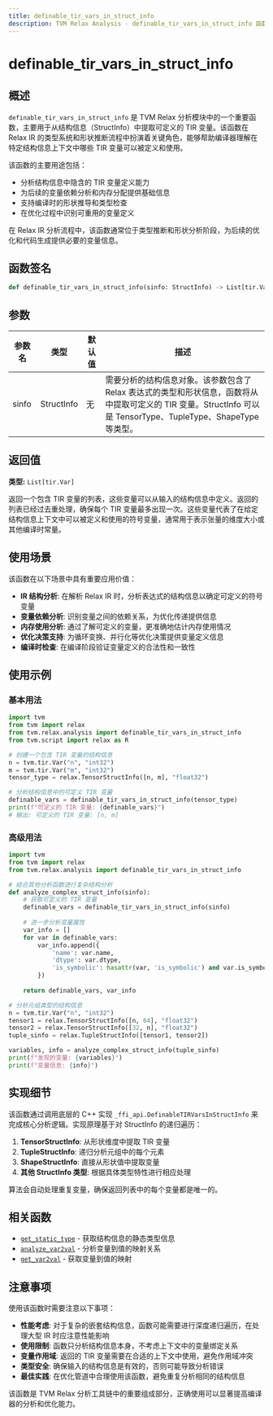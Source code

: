 ```yaml
---
title: definable_tir_vars_in_struct_info
description: TVM Relax Analysis - definable_tir_vars_in_struct_info 函数 API 文档
---
```


# definable_tir_vars_in_struct_info

## 概述

`definable_tir_vars_in_struct_info` 是 TVM Relax 分析模块中的一个重要函数，主要用于从结构信息（StructInfo）中提取可定义的 TIR 变量。该函数在 Relax IR 的类型系统和形状推断流程中扮演着关键角色，能够帮助编译器理解在特定结构信息上下文中哪些 TIR 变量可以被定义和使用。

该函数的主要用途包括：
- 分析结构信息中隐含的 TIR 变量定义能力
- 为后续的变量依赖分析和内存分配提供基础信息
- 支持编译时的形状推导和类型检查
- 在优化过程中识别可重用的变量定义

在 Relax IR 分析流程中，该函数通常位于类型推断和形状分析阶段，为后续的优化和代码生成提供必要的变量信息。

## 函数签名

```python
def definable_tir_vars_in_struct_info(sinfo: StructInfo) -> List[tir.Var]
```

## 参数

| 参数名 | 类型 | 默认值 | 描述 |
|--------|------|--------|------|
| sinfo | StructInfo | 无 | 需要分析的结构信息对象。该参数包含了 Relax 表达式的类型和形状信息，函数将从中提取可定义的 TIR 变量。StructInfo 可以是 TensorType、TupleType、ShapeType 等类型。 |

## 返回值

**类型:** `List[tir.Var]`

返回一个包含 TIR 变量的列表，这些变量可以从输入的结构信息中定义。返回的列表已经过去重处理，确保每个 TIR 变量最多出现一次。这些变量代表了在给定结构信息上下文中可以被定义和使用的符号变量，通常用于表示张量的维度大小或其他编译时常量。

## 使用场景

该函数在以下场景中具有重要应用价值：

- **IR 结构分析**: 在解析 Relax IR 时，分析表达式的结构信息以确定可定义的符号变量
- **变量依赖分析**: 识别变量之间的依赖关系，为优化传递提供信息
- **内存使用分析**: 通过了解可定义的变量，更准确地估计内存使用情况
- **优化决策支持**: 为循环变换、并行化等优化决策提供变量定义信息
- **编译时检查**: 在编译阶段验证变量定义的合法性和一致性

## 使用示例

### 基本用法

```python
import tvm
from tvm import relax
from tvm.relax.analysis import definable_tir_vars_in_struct_info
from tvm.script import relax as R

# 创建一个包含 TIR 变量的结构信息
n = tvm.tir.Var("n", "int32")
m = tvm.tir.Var("m", "int32")
tensor_type = relax.TensorStructInfo([n, m], "float32")

# 分析结构信息中的可定义 TIR 变量
definable_vars = definable_tir_vars_in_struct_info(tensor_type)
print(f"可定义的 TIR 变量: {definable_vars}")
# 输出: 可定义的 TIR 变量: [n, m]
```

### 高级用法

```python
import tvm
from tvm import relax
from tvm.relax.analysis import definable_tir_vars_in_struct_info

# 结合其他分析函数进行复杂结构分析
def analyze_complex_struct_info(sinfo):
    # 获取可定义的 TIR 变量
    definable_vars = definable_tir_vars_in_struct_info(sinfo)
    
    # 进一步分析变量属性
    var_info = []
    for var in definable_vars:
        var_info.append({
            'name': var.name,
            'dtype': var.dtype,
            'is_symbolic': hasattr(var, 'is_symbolic') and var.is_symbolic
        })
    
    return definable_vars, var_info

# 分析元组类型的结构信息
n = tvm.tir.Var("n", "int32")
tensor1 = relax.TensorStructInfo([n, 64], "float32")
tensor2 = relax.TensorStructInfo([32, n], "float32")
tuple_sinfo = relax.TupleStructInfo([tensor1, tensor2])

variables, info = analyze_complex_struct_info(tuple_sinfo)
print(f"发现的变量: {variables}")
print(f"变量信息: {info}")
```

## 实现细节

该函数通过调用底层的 C++ 实现 `_ffi_api.DefinableTIRVarsInStructInfo` 来完成核心分析逻辑。实现原理基于对 StructInfo 的递归遍历：

1. **TensorStructInfo**: 从形状维度中提取 TIR 变量
2. **TupleStructInfo**: 递归分析元组中的每个元素
3. **ShapeStructInfo**: 直接从形状值中提取变量
4. **其他 StructInfo 类型**: 根据具体类型特性进行相应处理

算法会自动处理重复变量，确保返回列表中的每个变量都是唯一的。

## 相关函数

- [`get_static_type`](./get_static_type.md) - 获取结构信息的静态类型信息
- [`analyze_var2val`](./analyze_var2val.md) - 分析变量到值的映射关系
- [`get_var2val`](./get_var2val.md) - 获取变量到值的映射

## 注意事项

使用该函数时需要注意以下事项：

- **性能考虑**: 对于复杂的嵌套结构信息，函数可能需要进行深度递归遍历，在处理大型 IR 时应注意性能影响
- **使用限制**: 函数只分析结构信息本身，不考虑上下文中的变量绑定关系
- **变量作用域**: 返回的 TIR 变量需要在合适的上下文中使用，避免作用域冲突
- **类型安全**: 确保输入的结构信息是有效的，否则可能导致分析错误
- **最佳实践**: 在优化管道中合理使用该函数，避免重复分析相同的结构信息

该函数是 TVM Relax 分析工具链中的重要组成部分，正确使用可以显著提高编译器的分析和优化能力。